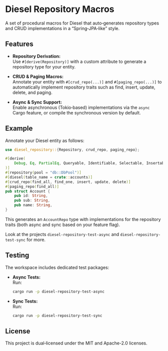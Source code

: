 # Diesel Repository Macros

A set of procedural macros for Diesel that auto‑generates repository types and CRUD implementations in a “Spring‑JPA‑like” style.

## Features

- **Repository Derivation:**  
  Use `#[derive(Repository)]` with a custom attribute to generate a repository type for your entity.

- **CRUD & Paging Macros:**  
  Annotate your entity with `#[crud_repo(...)]` and `#[paging_repo(...)]` to automatically implement repository traits such as find, insert, update, delete, and paging.

- **Async & Sync Support:**  
  Enable asynchronous (Tokio‑based) implementations via the `async` Cargo feature, or compile the synchronous version by default.

## Example

Annotate your Diesel entity as follows:

```rust
use diesel_repository::{Repository, crud_repo, paging_repo};

#[derive(
    Debug, Eq, PartialEq, Queryable, Identifiable, Selectable, Insertable, AsChangeset, Repository,
)]
#[repository(pool = "db::DbPool")]
#[diesel(table_name = crate::accounts)]
#[crud_repo(find_all, find_one, insert, update, delete)]
#[paging_repo(find_all)]
pub struct Account {
    pub id: String,
    pub sub: String,
    pub name: String,
}
```

This generates an `AccountRepo` type with implementations for the repository traits (both async and sync based on your feature flag).

Look at the projects `diesel-repository-test-async` and `diesel-repository-test-sync` for more.

## Testing

The workspace includes dedicated test packages:

- **Async Tests:**  
  Run:
  ```bash
  cargo run -p diesel-repository-test-async
  ```
- **Sync Tests:**  
  Run:
  ```bash
  cargo run -p diesel-repository-test-sync
  ```

## License

This project is dual‑licensed under the MIT and Apache-2.0 licenses.
